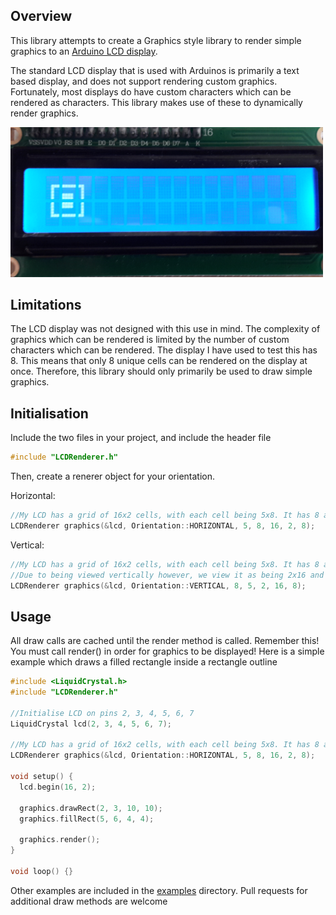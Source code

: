 ## Overview

This library attempts to create a Graphics style library to render simple graphics to an [Arduino LCD display](https://www.arduino.cc/en/Tutorial/HelloWorld).

The standard LCD display that is used with Arduinos is primarily a text based display, and does not support rendering custom graphics. Fortunately, most displays do have custom characters which can be rendered as characters. This library makes use of these to dynamically render graphics.

<img src="/examples/StaticDraw/StaticDraw.png" width="500"/>

## Limitations
The LCD display was not designed with this use in mind. The complexity of graphics which can be rendered is limited by the number of custom characters which can be rendered. The display I have used to test this has 8. This means that only 8 unique cells can be rendered on the display at once. Therefore, this library should only primarily be used to draw simple graphics.

## Initialisation
Include the two files in your project, and include the header file
```c
#include "LCDRenderer.h"
```

Then, create a renerer object for your orientation.

Horizontal:
```c
//My LCD has a grid of 16x2 cells, with each cell being 5x8. It has 8 available custom characters
LCDRenderer graphics(&lcd, Orientation::HORIZONTAL, 5, 8, 16, 2, 8);
```

Vertical:
```c
//My LCD has a grid of 16x2 cells, with each cell being 5x8. It has 8 available custom characters.
//Due to being viewed vertically however, we view it as being 2x16 and each cell as 8x5
LCDRenderer graphics(&lcd, Orientation::VERTICAL, 8, 5, 2, 16, 8);
```

## Usage
All draw calls are cached until the render method is called. Remember this! You must call render() in order for graphics to be displayed! Here is a simple example which draws a filled rectangle inside a rectangle outline
```c
#include <LiquidCrystal.h>
#include "LCDRenderer.h"

//Initialise LCD on pins 2, 3, 4, 5, 6, 7
LiquidCrystal lcd(2, 3, 4, 5, 6, 7);

//My LCD has a grid of 16x2 cells, with each cell being 5x8. It has 8 available custom characters
LCDRenderer graphics(&lcd, Orientation::HORIZONTAL, 5, 8, 16, 2, 8);

void setup() {
  lcd.begin(16, 2);

  graphics.drawRect(2, 3, 10, 10);
  graphics.fillRect(5, 6, 4, 4);

  graphics.render();
}

void loop() {}
```

Other examples are included in the [examples](examples/) directory.
Pull requests for additional draw methods are welcome
